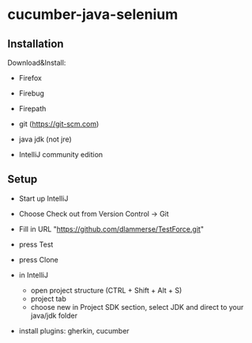 cucumber-java-selenium
==================

## Installation

Download&Install:
- Firefox
- Firebug
- Firepath

- git (https://git-scm.com)
- java jdk (not jre)
- IntelliJ community edition


## Setup

- Start up IntelliJ
- Choose Check out from Version Control -> Git
- Fill in URL "https://github.com/dlammerse/TestForce.git"
- press Test
- press Clone

- in IntelliJ
  - open project structure (CTRL + Shift + Alt + S)
  - project tab
  - choose new in Project SDK section, select JDK and direct to your java/jdk folder

- install plugins: gherkin, cucumber



